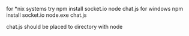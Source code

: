 
for *nix systems try 
	npm install socket.io
	node chat.js
for windows
	npm install socket.io
	node.exe chat.js

chat.js should be placed to directory with node
